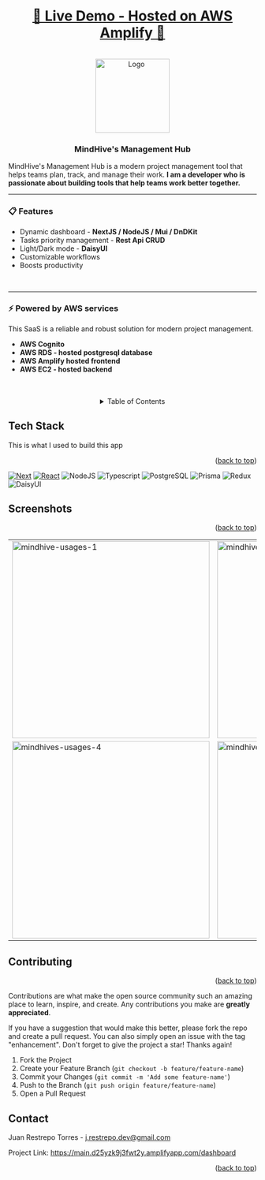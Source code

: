 <!-- PROJECT LOGO -->
<h1 id="readme-top" align="center">
  <a href="https://main.d25yzk9j3fwt2y.amplifyapp.com/dashboard">🚀 Live Demo - Hosted on AWS Amplify 🚀</a>
</h1>
<br />
<div align="center">
    <a href="https://github.com/JuanR-T/nextjs-node-project-management-app">
        <img src="https://github.com/user-attachments/assets/7160755c-f34d-4bfc-96a4-23f9105d72ec" alt="Logo" width="150" height="150" />
    </a>
</div>
<div align="left">
  <h3 align="center">MindHive's Management Hub</h3>
  <p className="mb-4 font-normal dark:text-white">
      MindHive's Management Hub is a modern project management tool that helps teams plan, track, and manage their work.
      <strong> I am a developer who is passionate about building tools that help teams work better together.</strong>
      <br />
      <hr></hr>
      <h3 className="py-4 font-bold text-slate-900 dark:text-white">📋 Features</h3>
      <ul>
        <li>Dynamic dashboard - <strong>NextJS / NodeJS / Mui / DnDKit</strong></li>
        <li>Tasks priority management - <strong>Rest Api CRUD</strong></li>
        <li>Light/Dark mode - <strong>DaisyUI</strong></li>
        <li>Customizable workflows</li>
        <li>Boosts productivity</li>
      </ul>
      <br />
      <hr></hr>
      <h3 className="py-4 font-bold text-slate-900 dark:text-white">⚡️ Powered by AWS services</h3>
      <span>This SaaS is a reliable and robust solution for modern project management.</span>
      <ul>
        <li><strong>AWS Cognito</strong></li>
        <li><strong>AWS RDS - hosted postgresql database</strong></li>
        <li><strong>AWS Amplify hosted frontend</strong></li>
        <li><strong>AWS EC2 - hosted backend</strong></li>
      </ul>
  </p>
</div>
<br />
<br />
<!-- TABLE OF CONTENTS -->
<details align="center">
  <summary>Table of Contents</summary>
  <ol>
    <li>
      <a href="#tech-stack">Tech stack</a>
    </li>
    <li><a href="#screenshots">Screenshots</a></li>
    <li><a href="#contributing">Contribution</a></li>
    <li><a href="#contact">Contact</a></li>
  </ol>
</details>

<!-- Tech stack -->
## Tech Stack
<span id="tech-stack">This is what I used to build this app</span>
<p align="right">(<a href="#readme-top">back to top</a>)</p>

[![Next][Next.js]][Next-url]
[![React][React.js]][React-url]
![NodeJS](https://img.shields.io/badge/node.js-6DA55F?style=for-the-badge&logo=node.js&logoColor=white)
![Typescript](https://img.shields.io/badge/typescript-3178C6?style=for-the-badge&logo=typescript&logoColor=white)
![PostgreSQL](https://img.shields.io/badge/postgresql-32638D?style=for-the-badge&logo=postgresql&logoColor=white)
![Prisma](https://img.shields.io/badge/prisma-0A0A15?style=for-the-badge&logo=prisma&logoColor=white)
![Redux](https://img.shields.io/badge/redux-764ABC?style=for-the-badge&logo=redux&logoColor=white)
![DaisyUI](https://img.shields.io/badge/daisyui-202A37?style=for-the-badge&logo=daisyui&logoColor=white)



<!-- USAGE EXAMPLES -->
## Screenshots
<p align="right">(<a href="#readme-top">back to top</a>)</p>

<table id="screenshots" align="center">
  <tr>
    <td><img width="400" alt="mindhive-usages-1" src="https://github.com/user-attachments/assets/48df91e1-0d5b-4b5e-8149-178ac49b0172" /></td>
    <td><img width="400" alt="mindhive-usages-2" src="https://github.com/user-attachments/assets/68f55ebb-fca9-4c61-8a10-ba93521bd76a" /></td>
    <td><img width="400" alt="mindhives-usages-3" src="https://github.com/user-attachments/assets/5e640faa-11dd-4e6a-9fcd-f6bf99c7bee7" /></td>
  </tr>
  <tr>
    <td><img width="400" alt="mindhives-usages-4" src="https://github.com/user-attachments/assets/bb0337b7-3605-464a-95cd-3410c0be2e73" /></td>
    <td><img width="400" alt="mindhives-usages-5" src="https://github.com/user-attachments/assets/1e0f7c72-1bf3-48f3-8cc5-c15a0a86719c" /></td>
    <td><img width="400" alt="mindhives-usages-6" src="https://github.com/user-attachments/assets/466011e3-0210-47a4-8c82-d498b602be2c" /></td>
  </tr>
</table>


<!-- CONTRIBUTING -->
## Contributing
<p id="contributing" align="right">(<a href="#readme-top">back to top</a>)</p>

Contributions are what make the open source community such an amazing place to learn, inspire, and create. Any contributions you make are **greatly appreciated**.

If you have a suggestion that would make this better, please fork the repo and create a pull request. You can also simply open an issue with the tag "enhancement".
Don't forget to give the project a star! Thanks again!

1. Fork the Project
2. Create your Feature Branch (`git checkout -b feature/feature-name`)
3. Commit your Changes (`git commit -m 'Add some feature-name'`)
4. Push to the Branch (`git push origin feature/feature-name`)
5. Open a Pull Request

<!-- CONTACT -->
## Contact

Juan Restrepo Torres - j.restrepo.dev@gmail.com

Project Link: https://main.d25yzk9j3fwt2y.amplifyapp.com/dashboard

<p id="contact" align="right">(<a href="#readme-top">back to top</a>)</p>



<!-- MARKDOWN LINKS & IMAGES -->
<!-- https://www.markdownguide.org/basic-syntax/#reference-style-links -->
[contributors-shield]: https://img.shields.io/github/contributors/JuanR-T/nextjs-node-project-management-app.svg?style=for-the-badge
[contributors-url]: https://github.com/JuanR-T/nextjs-node-project-management-app/graphs/contributors
[forks-shield]: https://img.shields.io/github/forks/JuanR-T/nextjs-node-project-management-app.svg?style=for-the-badge
[forks-url]: https://github.com/JuanR-T/nextjs-node-project-management-app/
[stars-shield]: https://img.shields.io/github/stars/JuanR-T/nextjs-node-project-management-app
[stars-url]: https://github.com/JuanR-T/nextjs-node-project-management-app/
[issues-shield]: https://img.shields.io/github/issues/JuanR-T/nextjs-node-project-management-app.svg?style=for-the-badge
[issues-url]: https://github.com/JuanR-T/nextjs-node-project-management-app/issues
[license-shield]: https://img.shields.io/github/license/JuanR-T/nextjs-node-project-management-app.svg?style=for-the-badge
[license-url]: https://github.com/JuanR-T/nextjs-node-project-management-app/blob/master/LICENSE.txt
[linkedin-shield]: https://img.shields.io/badge/-LinkedIn-black.svg?style=for-the-badge&logo=linkedin&colorB=555
[linkedin-url]: https://www.linkedin.com/in/juan-r-3699b51aa/
[product-screenshot]: images/screenshot.png
[Next.js]: https://img.shields.io/badge/next.js-000000?style=for-the-badge&logo=nextdotjs&logoColor=white
[Next-url]: https://nextjs.org/
[React.js]: https://img.shields.io/badge/React-20232A?style=for-the-badge&logo=react&logoColor=61DAFB
[React-url]: https://reactjs.org/
[Node.js]: https://img.shields.io/badge/nodedotjs
[Vue.js]: https://img.shields.io/badge/Vue.js-35495E?style=for-the-badge&logo=vuedotjs&logoColor=4FC08D
[Vue-url]: https://vuejs.org/
[Angular.io]: https://img.shields.io/badge/Angular-DD0031?style=for-the-badge&logo=angular&logoColor=white
[Angular-url]: https://angular.io/
[Svelte.dev]: https://img.shields.io/badge/Svelte-4A4A55?style=for-the-badge&logo=svelte&logoColor=FF3E00
[Svelte-url]: https://svelte.dev/
[Laravel.com]: https://img.shields.io/badge/Laravel-FF2D20?style=for-the-badge&logo=laravel&logoColor=white
[Laravel-url]: https://laravel.com
[Bootstrap.com]: https://img.shields.io/badge/Bootstrap-563D7C?style=for-the-badge&logo=bootstrap&logoColor=white
[Bootstrap-url]: https://getbootstrap.com
[JQuery.com]: https://img.shields.io/badge/jQuery-0769AD?style=for-the-badge&logo=jquery&logoColor=white
[JQuery-url]: https://jquery.com 
